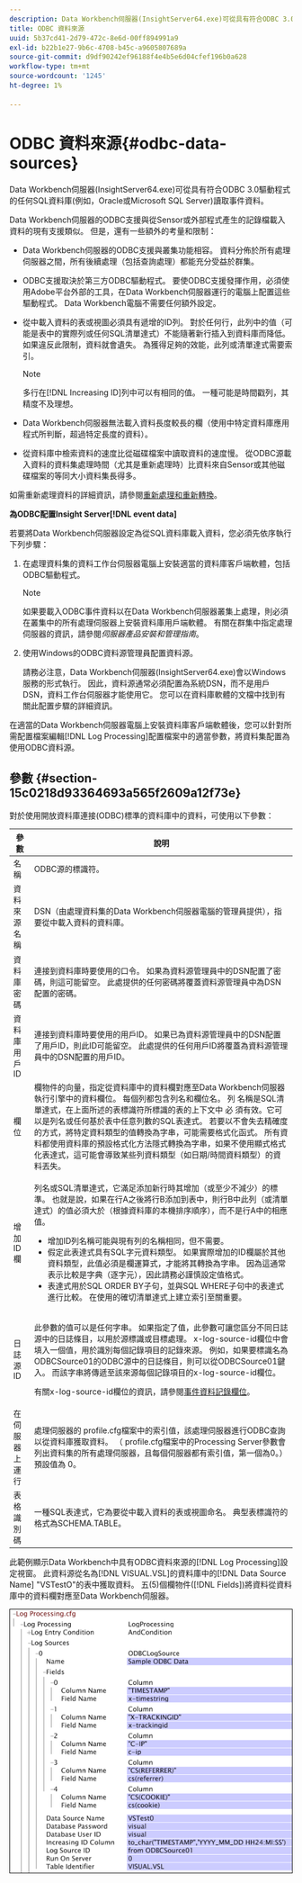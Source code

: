 ```yaml
---
description: Data Workbench伺服器(InsightServer64.exe)可從具有符合ODBC 3.0驅動程式的任何SQL資料庫(例如，Oracle或Microsoft SQL Server)讀取事件資料。
title: ODBC 資料來源
uuid: 5b37cd41-2d79-472c-8e6d-00ff894991a9
exl-id: b22b1e27-9b6c-4708-b45c-a9605807689a
source-git-commit: d9df90242ef96188f4e4b5e6d04cfef196b0a628
workflow-type: tm+mt
source-wordcount: '1245'
ht-degree: 1%

---
```


# ODBC 資料來源{#odbc-data-sources}

Data Workbench伺服器(InsightServer64.exe)可從具有符合ODBC 3.0驅動程式的任何SQL資料庫(例如，Oracle或Microsoft SQL Server)讀取事件資料。

Data Workbench伺服器的ODBC支援與從Sensor或外部程式產生的記錄檔載入資料的現有支援類似。 但是，還有一些額外的考量和限制：

* Data Workbench伺服器的ODBC支援與叢集功能相容。 資料分佈於所有處理伺服器之間，所有後續處理（包括查詢處理）都能充分受益於群集。
* ODBC支援取決於第三方ODBC驅動程式。 要使ODBC支援發揮作用，必須使用Adobe平台外部的工具，在Data Workbench伺服器運行的電腦上配置這些驅動程式。 Data Workbench電腦不需要任何額外設定。
* 從中載入資料的表或視圖必須具有遞增的ID列。 對於任何行，此列中的值（可能是表中的實際列或任何SQL清單達式）不能隨著新行插入到資料庫而降低。 如果違反此限制，資料就會遺失。 為獲得足夠的效能，此列或清單達式需要索引。

   >[!NOTE]
   >
   >多行在[!DNL Increasing ID]列中可以有相同的值。 一種可能是時間戳列，其精度不及理想。

* Data Workbench伺服器無法載入資料長度較長的欄（使用中特定資料庫應用程式所判斷，超過特定長度的資料）。
* 從資料庫中檢索資料的速度比從磁碟檔案中讀取資料的速度慢。 從ODBC源載入資料的資料集處理時間（尤其是重新處理時）比資料來自Sensor或其他磁碟檔案的等同大小資料集長得多。

如需重新處理資料的詳細資訊，請參閱[重新處理和重新轉換](../../../home/c-dataset-const-proc/c-reproc-retrans/c-unst-reproc-retrans.md)。

**為ODBC配置Insight Server[!DNL event data]**

若要將Data Workbench伺服器設定為從SQL資料庫載入資料，您必須先依序執行下列步驟：

1. 在處理資料集的資料工作台伺服器電腦上安裝適當的資料庫客戶端軟體，包括ODBC驅動程式。

   >[!NOTE]
   >
   >如果要載入ODBC事件資料以在Data Workbench伺服器叢集上處理，則必須在叢集中的所有處理伺服器上安裝資料庫用戶端軟體。 有關在群集中指定處理伺服器的資訊，請參閱&#x200B;*伺服器產品安裝和管理指南*。

1. 使用Windows的ODBC資料源管理員配置資料源。

   請務必注意，Data Workbench伺服器(InsightServer64.exe)會以Windows服務的形式執行。 因此，資料源通常必須配置為系統DSN，而不是用戶DSN，資料工作台伺服器才能使用它。 您可以在資料庫軟體的文檔中找到有關此配置步驟的詳細資訊。

在適當的Data Workbench伺服器電腦上安裝資料庫客戶端軟體後，您可以針對所需配置檔案編輯[!DNL Log Processing]配置檔案中的適當參數，將資料集配置為使用ODBC資料源。

## 參數 {#section-15c0218d93364693a565f2609a12f73e}

對於使用開放資料庫連接(ODBC)標準的資料庫中的資料，可使用以下參數：

<table id="table_606D8A90DA4A43C29F2C6130F8C753F8"> 
 <thead> 
  <tr> 
   <th colname="col1" class="entry"> 參數 </th> 
   <th colname="col2" class="entry"> 說明 </th> 
  </tr> 
 </thead>
 <tbody> 
  <tr> 
   <td colname="col1"> 名稱 </td> 
   <td colname="col2"> ODBC源的標識符。 </td> 
  </tr> 
  <tr> 
   <td colname="col1"> 資料來源名稱 </td> 
   <td colname="col2"> DSN（由處理資料集的Data Workbench伺服器電腦的管理員提供），指要從中載入資料的資料庫。 </td> 
  </tr> 
  <tr> 
   <td colname="col1"> 資料庫密碼 </td> 
   <td colname="col2"> 連接到資料庫時要使用的口令。 如果為<span class="wintitle">資料源管理員</span>中的DSN配置了密碼，則這可能留空。 此處提供的任何密碼將覆蓋<span class="wintitle">資料源管理員</span>中為DSN配置的密碼。 </td> 
  </tr> 
  <tr> 
   <td colname="col1"> 資料庫用戶ID </td> 
   <td colname="col2"> 連接到資料庫時要使用的用戶ID。 如果已為<span class="wintitle">資料源管理員</span>中的DSN配置了用戶ID，則此ID可能留空。 此處提供的任何用戶ID將覆蓋為<span class="wintitle">資料源管理員</span>中的DSN配置的用戶ID。 </td> 
  </tr> 
  <tr> 
   <td colname="col1"> 欄位 </td> 
   <td colname="col2"> 欄物件的向量，指定從資料庫中的資料欄對應至Data Workbench伺服器執行引擎中的資料欄位。 每個列都包含<span class="wintitle">列名</span>和<span class="wintitle">欄位名</span>。 <span class="wintitle"> 列</span> 名稱是SQL清單達式，在上面所述的表標識符所標識的表的上下文中 <span class="wintitle"> 必</span> 須有效。它可以是列名或任何基於表中任意列數的SQL表達式。 若要以不會失去精確度的方式，將特定資料類型的值轉換為字串，可能需要格式化函式。 所有資料都使用資料庫的預設格式化方法隱式轉換為字串，如果不使用顯式格式化表達式，這可能會導致某些列資料類型（如日期/時間資料類型）的資料丟失。 </td> 
  </tr> 
  <tr> 
   <td colname="col1"> 增加ID欄 </td> 
   <td colname="col2"> <p>列名或SQL清單達式，它滿足添加新行時其增加（或至少不減少）的標準。 也就是說，如果在行A之後將行B添加到表中，則行B中此列（或清單達式）的值必須大於（根據資料庫的本機排序順序），而不是行A中的相應值。 </p> <p> 
     <ul id="ul_EBF6AEE4746B41B3B5BB6CC74194DAED"> 
      <li id="li_A5C9BE52B01649DE9726ECEC68B99828"> <span class="wintitle">增加ID列</span>名稱可能與現有列的名稱相同，但不需要。 </li> 
      <li id="li_CF69EAB4AFB14F4894F7A5CDCAF06947"> 假定此表達式具有SQL字元資料類型。 如果實際增加的ID欄屬於其他資料類型，此值必須是欄運算式，才能將其轉換為字串。 因為這通常表示比較是字典（逐字元），因此請務必謹慎設定值格式。 </li> 
      <li id="li_58977431962E48039C898CFC47C53323"> 表達式用於SQL ORDER BY子句，並與SQL WHERE子句中的表達式進行比較。 在使用的確切清單達式上建立索引至關重要。 </li> 
     </ul> </p> </td> 
  </tr> 
  <tr> 
   <td colname="col1"> 日誌源ID </td> 
   <td colname="col2"> <p>此參數的值可以是任何字串。 如果指定了值，此參數可讓您區分不同日誌源中的日誌條目，以用於源標識或目標處理。 x-log-source-id欄位中會填入一個值，用於識別每個記錄項目的記錄來源。 例如，如果要標識名為ODBCSource01的ODBC源中的日誌條目，則可以從ODBCSource01鍵入<span class="filepath">。</span> 而該字串將傳遞至該來源每個記錄項目的x-log-source-id欄位。 </p> <p> 有關x-log-source-id欄位的資訊，請參閱<a href="../../../home/c-dataset-const-proc/c-ev-data-rec-fields.md#concept-06bda4be1a4649a2905a4422e9e6c42f">事件資料記錄欄位</a>。 </p> </td> 
  </tr> 
  <tr> 
   <td colname="col1"> 在伺服器上運行 </td> 
   <td colname="col2"> 處理伺服器的<span class="filepath"> profile.cfg</span>檔案中的索引值，該處理伺服器進行ODBC查詢以從資料庫獲取資料。 （<span class="filepath"> profile.cfg</span>檔案中的Processing Server參數會列出資料集的所有處理伺服器，且每個伺服器都有索引值，第一個為0。） 預設值為 0。 </td> 
  </tr> 
  <tr> 
   <td colname="col1"> 表格識別碼 </td> 
   <td colname="col2"> 一種SQL表達式，它為要從中載入資料的表或視圖命名。 典型表標識符的格式為SCHEMA.TABLE。 </td> 
  </tr> 
 </tbody> 
</table>

此範例顯示Data Workbench中具有ODBC資料來源的[!DNL Log Processing]設定視窗。 此資料源從名為[!DNL VISUAL.VSL]的資料庫中的[!DNL Data Source Name] &quot;VSTestO&quot;的表中獲取資料。 五(5)個欄物件([!DNL Fields])將資料從資料庫中的資料欄對應至Data Workbench伺服器。

![](assets/cfg_LogProcessing_LogSources_ODBC.png)
